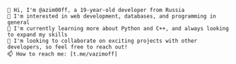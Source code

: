 	👋 Hi, I'm @azim00ff, a 19-year-old developer from Russia
	👀 I'm interested in web development, databases, and programming in general
	🌱 I'm currently learning more about Python and C++, and always looking to expand my skills
	💞️ I'm looking to collaborate on exciting projects with other developers, so feel free to reach out!
	📫 How to reach me: [t.me/vazimoff]

<!---
azim00ff/azim00ff is a ✨ special ✨ repository because its `README.md` (this file) appears on your GitHub profile.
You can click the Preview link to take a look at your changes.
--->
